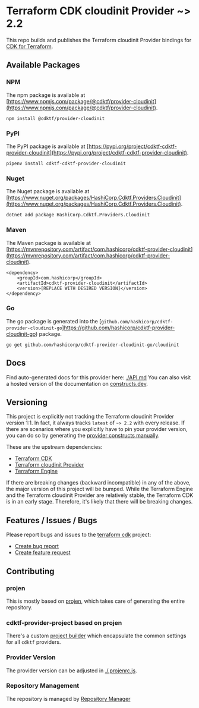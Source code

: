 # Terraform CDK cloudinit Provider ~> 2.2

This repo builds and publishes the Terraform cloudinit Provider bindings for [CDK for Terraform](https://cdk.tf).

## Available Packages

### NPM

The npm package is available at [https://www.npmjs.com/package/@cdktf/provider-cloudinit](https://www.npmjs.com/package/@cdktf/provider-cloudinit).

`npm install @cdktf/provider-cloudinit`

### PyPI

The PyPI package is available at [https://pypi.org/project/cdktf-cdktf-provider-cloudinit](https://pypi.org/project/cdktf-cdktf-provider-cloudinit).

`pipenv install cdktf-cdktf-provider-cloudinit`

### Nuget

The Nuget package is available at [https://www.nuget.org/packages/HashiCorp.Cdktf.Providers.Cloudinit](https://www.nuget.org/packages/HashiCorp.Cdktf.Providers.Cloudinit).

`dotnet add package HashiCorp.Cdktf.Providers.Cloudinit`

### Maven

The Maven package is available at [https://mvnrepository.com/artifact/com.hashicorp/cdktf-provider-cloudinit](https://mvnrepository.com/artifact/com.hashicorp/cdktf-provider-cloudinit).

```
<dependency>
    <groupId>com.hashicorp</groupId>
    <artifactId>cdktf-provider-cloudinit</artifactId>
    <version>[REPLACE WITH DESIRED VERSION]</version>
</dependency>
```

### Go

The go package is generated into the [`github.com/hashicorp/cdktf-provider-cloudinit-go`]https://github.com/hashicorp/cdktf-provider-cloudinit-go) package.

`go get github.com/hashicorp/cdktf-provider-cloudinit-go/cloudinit`

## Docs

Find auto-generated docs for this provider here: [./API.md](./API.md)
You can also visit a hosted version of the documentation on [constructs.dev](https://constructs.dev/packages/@cdktf/provider-cloudinit).

## Versioning

This project is explicitly not tracking the Terraform cloudinit Provider version 1:1. In fact, it always tracks `latest` of `~> 2.2` with every release. If there are scenarios where you explicitly have to pin your provider version, you can do so by generating the [provider constructs manually](https://cdk.tf/imports).

These are the upstream dependencies:

* [Terraform CDK](https://cdk.tf)
* [Terraform cloudinit Provider](https://github.com/terraform-providers/terraform-provider-cloudinit)
* [Terraform Engine](https://terraform.io)

If there are breaking changes (backward incompatible) in any of the above, the major version of this project will be bumped. While the Terraform Engine and the Terraform cloudinit Provider are relatively stable, the Terraform CDK is in an early stage. Therefore, it's likely that there will be breaking changes.

## Features / Issues / Bugs

Please report bugs and issues to the [terraform cdk](https://cdk.tf) project:

* [Create bug report](https://cdk.tf/bug)
* [Create feature request](https://cdk.tf/feature)

## Contributing

### projen

This is mostly based on [projen](https://github.com/eladb/projen), which takes care of generating the entire repository.

### cdktf-provider-project based on projen

There's a custom [project builder](https://github.com/hashicorp/cdktf-provider-project) which encapsulate the common settings for all `cdktf` providers.

### Provider Version

The provider version can be adjusted in [./.projenrc.js](./.projenrc.js).

### Repository Management

The repository is managed by [Repository Manager](https://github.com/hashicorp/cdktf-repository-manager/)
